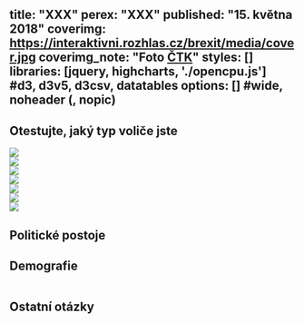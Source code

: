 title: "XXX"
perex: "XXX"
published: "15. května 2018"
coverimg: https://interaktivni.rozhlas.cz/brexit/media/cover.jpg
coverimg_note: "Foto <a href='#'>ČTK</a>"
styles: []
libraries: [jquery, highcharts, './opencpu.js'] #d3, d3v5, d3csv, datatables
options: [] #wide, noheader (, nopic)
---

<div class="test-big">

<h2>Otestujte, jaký typ voliče jste</h2>

<div class="skupina">

<div class="fotka"><img src="https://dev.datarozhlas.cz/profil-volice/images/nevolic.jpg"/></div>
<div class="fotka"><img src="https://dev.datarozhlas.cz/profil-volice/images/materialista.jpg"></div>
<div class="fotka"><img src="https://dev.datarozhlas.cz/profil-volice/images/liberal.jpg"/></div>
<div class="fotka"><img src="https://dev.datarozhlas.cz/profil-volice/images/tekavy.jpg"/></div>
<div class="fotka"><img src="https://dev.datarozhlas.cz/profil-volice/images/obranar.jpg"/></div>
<div class="fotka"><img src="https://dev.datarozhlas.cz/profil-volice/images/pasivni.jpg"/></div>
<div class="fotka"><img src="https://dev.datarozhlas.cz/profil-volice/images/krestan.jpg"></div>

</div>

<div class="test"></div>

</div>

## Politické postoje

<div id="koho-voli" style="max-width: 100%"></div>

<div id="volebni-ucast" style="max-width: 100%"></div>

## Demografie

<div style="max-width: 100%; overflow: hidden; display: block;">
    <div class="chart small-legend" id="demo-pohlavi"></div>
</div>

<div style="max-width: 100%; overflow: hidden; display: block;">
    <div class="chart small" id="demo-vek"></div>
    <div class="chart small" id="demo-vzdelani"></div>
</div>

<div style="max-width: 100%; overflow: hidden; display: block;">
    <div class="chart small" id="demo-prijem"></div>
    <div class="chart small" id="demo-pozice"></div>
</div>

## Ostatní otázky